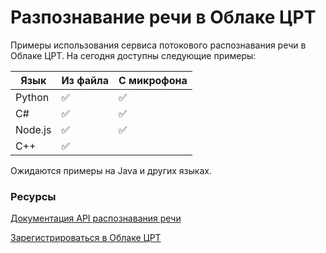 # Разпознавание речи в Облаке ЦРТ
Примеры использования сервиса потокового распознавания речи в Облаке ЦРТ. На сегодня доступны следующие примеры:


|Язык|Из файла|С микрофона
|---|---|---|
|Python|✅|✅|
|C#|✅|✅|
|Node.js|✅|✅|
|C++|✅||

Ожидаются примеры на Java и других языках.


### Ресурсы
[Документация API распознавания речи](https://asr.cp.speechpro.com/docs)

[Зарегистрироваться в Облаке ЦРТ](https://cp.speechpro.com/home)
